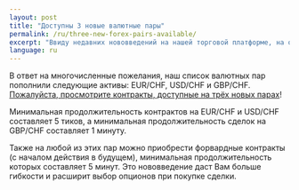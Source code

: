 ```yaml
---
layout: post
title: "Доступны 3 новые валютные пары"
permalink: /ru/three-new-forex-pairs-available/
excerpt: "Ввиду недавних нововведений на нашей торговой платформе, на отдельных рынках стали доступны контракты со спредами."
language: ru
---
```


В ответ на многочисленные пожелания, наш список валютных пар пополнили следующие активы: EUR/CHF, USD/CHF и GBP/CHF. [Пожалуйста, просмотрите контракты, доступные на трёх новых парах](ttps://www.binary.com/d/trade.cgi?market=forex&time=5m&form_name=risefall&expiry_type=duration&amount_type=payout&H=S0P&currency=USD&underlying_symbol=frxEURCHF&amount=100&date_start=now&type=CALL&L=S0P&l=RU&utm_source=blog&utm_medium=social&utm_campaign=whatsnew)!

Минимальная продолжительность контрактов на EUR/CHF и USD/CHF составляет 5 тиков, а минимальная продолжительность сделок на GBP/CHF составляет 1 минуту.

Также на любой из этих пар можно приобрести форвардные контракты (с началом действия в будущем), минимальная продолжительность которых составляет 5 минут. Это нововведение даст Вам больше гибкости и расширит выбор опционов при покупке сделки.
